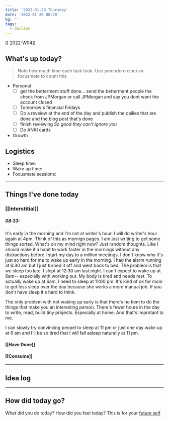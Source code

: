 ```yaml
---
title: '2022-01-20 Thursday'
date: '2022-01-20 08:28'
bg: '' 
tags:
  - dailies
---
```


[[ 2022-W04]]
## What's up today?
> Note how much time each task took. Use pomodoro clock or focusmate to count this
- Personal
	- [ ] get the betterment stuff done... send the betterment people the check from JPMorgan or call JPMorgan and say you dont want the account closed
	- [ ] Tomorrow's financial Fridays
	- [ ] Do a reveiew at the end of the day and publish the dailies that are done and the blog post that's done
	- [ ] finish reviewing *So good they can't ignore you*
	- [ ] Do ANKI cards
- Growth

## Logistics
- Sleep time:
- Wake up time:
- Focusmate sessions: 

___________________________
## Things I've done today

### [[Interstitial]]
##### 08:33: 
It's early in the morning and I'm not at writer's hour. I will do writer's hour again at 4pm. Think of this as mornign pages. I am just writing to get some things sorted. What's on my mind right now? Just random thoughts. Like I should make it a habit to work faster in the mornings without any distractions before I start my day to a million meetings. I don't know why it's just so hard for me to wake up early in the morning. I had the alarm running at 6:30 am but I just turned it off and went back to bed. The problem is that we sleep too late. I slept at 12:30 am last night. I can't expect to wake up at 6am-- especially with working out. My body is tired and needs rest. To actually wake up at 6am,  I need to sleep at 11:00 pm. It's kind of ok for mom to get less sleep over the day because she works a more manual job. If you don't have sleep it's hard to think. 

The only problem with not waking up early is that there's no tiem to do the things that make you an interesting person. There's fewer hours in the day to write, read, build tiny projects. Especially at home. And that's improtant to me.

I can slowly try convincing peopel to sleep at 11 pm or just one day wake up at 6 am and I'll be so tired that I will fall asleep naturally at 11 pm.

#### [[Have Done]]

#### [[Consume]]

___________________________

## Idea log

___________________________
## How did today go?
What did you do today? How did you feel today? This is for your [future self](https://sive.rs/dj)